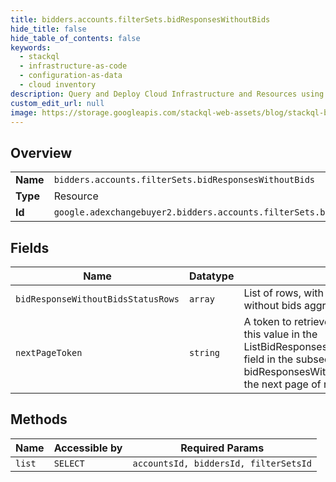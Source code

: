 ```yaml
---
title: bidders.accounts.filterSets.bidResponsesWithoutBids
hide_title: false
hide_table_of_contents: false
keywords:
  - stackql
  - infrastructure-as-code
  - configuration-as-data
  - cloud inventory
description: Query and Deploy Cloud Infrastructure and Resources using SQL
custom_edit_url: null
image: https://storage.googleapis.com/stackql-web-assets/blog/stackql-blog-post-featured-image.png
---
```

  
    

## Overview
<table><tbody>
<tr><td><b>Name</b></td><td><code>bidders.accounts.filterSets.bidResponsesWithoutBids</code></td></tr>
<tr><td><b>Type</b></td><td>Resource</td></tr>
<tr><td><b>Id</b></td><td><code>google.adexchangebuyer2.bidders.accounts.filterSets.bidResponsesWithoutBids</code></td></tr>
</tbody></table>

## Fields
| Name | Datatype | Description |
| ---- | -------- | ----------- |
| `bidResponseWithoutBidsStatusRows` | `array` | List of rows, with counts of bid responses without bids aggregated by status. |
| `nextPageToken` | `string` | A token to retrieve the next page of results. Pass this value in the ListBidResponsesWithoutBidsRequest.pageToken field in the subsequent call to the bidResponsesWithoutBids.list method to retrieve the next page of results. |
## Methods
| Name | Accessible by | Required Params |
| ---- | ------------- | --------------- |
| `list` | `SELECT` | `accountsId, biddersId, filterSetsId` |
